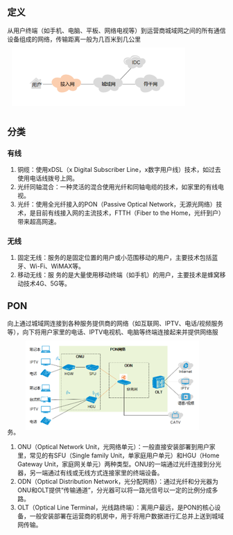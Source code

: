 ## 定义
从用户终端（如手机、电脑、平板、网络电视等）到运营商城域网之间的所有通信设备组成的网络，传输距离一般为几百米到几公里
<img src="../../Pic/Subject/Network/access-network.png" style="width:400px;padding:10px;"/>

## 分类
### 有线
1. 铜缆：使用xDSL（x Digital Subscriber Line，x数字用户线）技术，如过去使用电话线拨号上网。
2. 光纤同轴混合：一种灵活的混合使用光纤和同轴电缆的技术，如家里的有线电视。
3. 光纤：使用全光纤接入的PON（Passive Optical Network，无源光网络）技术，是目前有线接入网的主流技术，FTTH（Fiber to the Home，光纤到户）带来超高网速。
### 无线
1. 固定无线：服务的是固定位置的用户或小范围移动的用户，主要技术包括蓝牙、Wi-Fi、WiMAX等。
2. 移动无线：服 务的是大量使用移动终端（如手机）的用户，主要技术是蜂窝移动技术4G、5G等。
## PON
向上通过城域网连接到各种服务提供商的网络（如互联网、IPTV、电话/视频服务等），向下将用户家里的电话、IPTV电视机、电脑等终端连接起来并提供网络服务。
<img src="../../Pic/Subject/Network/access-pon.png" style="width:400px;padding:10px;"/>

1. ONU（Optical Network Unit，光网络单元）：一般直接安装部署到用户家里，常见的有SFU（Single family Unit，单家庭用户单元）和HGU（Home Gateway Unit，家庭网关单元）两种类型。ONU的一端通过光纤连接到分光器，另一端通过有线或无线方式连接家里的终端设备。
2. ODN（Optical Distribution Network，光分配网络）：通过光纤和分光器为ONU和OLT提供“传输通道”，分光器可以将一路光信号以一定的比例分成多路。
3. OLT（Optical Line Terminal，光线路终端）：离用户最远，是PON的核心设备，一般安装部署在运营商的机房中，用于将用户数据进行汇总并上送到城域网传输。
## 